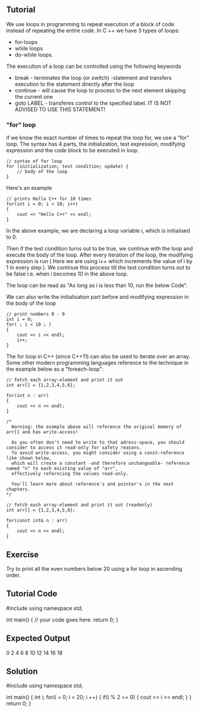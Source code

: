 Tutorial
--------
We use loops in programming to repeat execution of a block of code instead of repeating the entire code. In C ++ we have 3 types of loops:
 - for-loops
 - while loops
 - do-while loops.

The execution of a loop can be controlled using the following keywords
 - break - terminates the loop (or switch) -statement and transfers execution to the statement directly after the loop
 - continue - will cause the loop to process to the next element skipping the current one
 - goto LABEL - transferes control to the specified label. IT IS NOT ADVISED TO USE THIS STATEMENT!

### "for" loop

if we know the exact number of times to repeat the loop for, we use a "for" loop. The syntax has 4 parts, the initialization, test expression, modifying expression and the code block to be executed in loop. 

    // syntax of for loop
    for (initialization; test condition; update) {
        // body of the loop
    }

Here's an example

    // prints Hello C++ for 10 times
    for(int i = 0; i < 10; i++)
    {
        cout << "Hello C++" << endl;
    }

In the above example, we are declaring a loop variable i, which is initialised to 0. 

Then if the test condition turns out to be true, we continue with the loop and execute the body of the loop.  After every iteration of the loop, the modifying expression is run ( Here we are using i++ which increments the value of i by 1 in every step ). We continue this process till the test condition turns out to be false i.e. when i becomes 10 in the above loop.

The loop can be read as "As long as i is less than 10, run the below Code".

We can also write the initialisation part before and modifying expression in the body of the loop

    // print numbers 0 - 9
    int i = 0;
    for( ; i < 10 ; )
    {
        cout << i << endl;
        i++;
    }

The for loop in C++ (since C++11) can also be used to iterate over an array.
Some other modern programming languages reference to the technique in the example below as a "foreach-loop":

    // fetch each array-element and print it out
    int arr[] = {1,2,3,4,5,6};
    
    for(int n : arr)
    {
        cout << n << endl;
    }

    /*
      Warning: the example above will reference the original memory of arr[] and has write-access!
      
      As you often don't need to write to that adress-space, you should consider to access it read-only for safety reasons.
      To avoid write-access, you might consider using a const-reference like shown below,
      which will create a constant -and therefore unchangeable- reference named "n" to each existing value of "arr",
      effectively referncing the values read-only.

      You'll learn more about reference's and pointer's in the next chapters.
    */

    // fetch each array-element and print it out (readonly)
    int arr[] = {1,2,3,4,5,6};
    
    for(const int& n : arr)
    {
        cout << n << endl;
    }



Exercise
--------
Try to print all the even numbers below 20 using a for loop in ascending order.

Tutorial Code
-------------
#include <iostream>
using namespace std;

int main()
{
    // your code goes here.
    return 0;
}

Expected Output
---------------
0
2
4
6
8
10
12
14
16
18

Solution
--------
#include <iostream>
using namespace std;

int main()
{
    int i;
    for(i = 0; i < 20; i ++)
    {
        if(i % 2 == 0)
        {
            cout << i << endl;
        }
    }
    return 0;
}